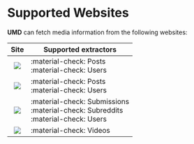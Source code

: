 # Supported Websites

**UMD** can fetch media information from the following websites:

|                                                             Site                                                              | Supported extractors                                                                  |
|:-----------------------------------------------------------------------------------------------------------------------------:|---------------------------------------------------------------------------------------|
|    [![](https://img.shields.io/badge/Coomer-1392F4?&style=for-the-badge&logo=onlyfans&logoColor=white)](https://coomer.su)    | :material-check: Posts<br>:material-check: Users                                      |
|    [![](https://img.shields.io/badge/Kemono-e7702e?&style=for-the-badge&logo=patreon&logoColor=white)](https://kemono.su)     | :material-check: Posts<br>:material-check: Users                                      |
|    [![](https://img.shields.io/badge/Reddit-FF4500?&style=for-the-badge&logo=reddit&logoColor=white)](https://reddit.com)     | :material-check: Submissions<br>:material-check: Subreddits<br>:material-check: Users |
| [![](https://img.shields.io/badge/RedGifs-764ABC?&style=for-the-badge&logo=codeigniter&logoColor=white)](https://redgifs.com) | :material-check: Videos                                                               |